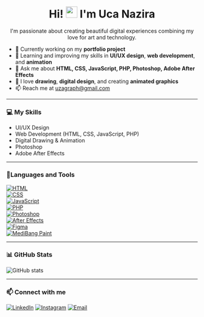 <h1 align="center">
  Hi! <img src="https://emojis.slackmojis.com/emojis/images/1588177020/8809/wave_hello.gif" width="30"/> I'm Uca Nazira
</h1>

<p align="center">
  I'm passionate about creating beautiful digital experiences combining my love for art and technology.
</p>

- 🔭 Currently working on my **portfolio project**
- 🌱 Learning and improving my skills in **UI/UX design**, **web development**, and **animation**
- 💬 Ask me about **HTML, CSS, JavaScript, PHP, Photoshop, Adobe After Effects**
- 🎨 I love **drawing**, **digital design**, and creating **animated graphics**
- 📫 Reach me at [uzagraph@gmail.com](mailto:uzagraph@gmail.com)

---

### 💻 My Skills

- UI/UX Design  
- Web Development (HTML, CSS, JavaScript, PHP)  
- Digital Drawing & Animation  
- Photoshop  
- Adobe After Effects  

---
### 🚀Languages and Tools
[![HTML](https://img.shields.io/badge/HTML-E34F26.svg?&style=flat&logo=html5&logoColor=white)](https://developer.mozilla.org/en-US/docs/Web/HTML)  
[![CSS](https://img.shields.io/badge/CSS-1572B6.svg?&style=flat&logo=css3&logoColor=white)](https://developer.mozilla.org/en-US/docs/Web/CSS)  
[![JavaScript](https://img.shields.io/badge/JavaScript-F7DF1E.svg?&style=flat&logo=javascript&logoColor=black)](https://developer.mozilla.org/en-US/docs/Web/JavaScript)  
[![PHP](https://img.shields.io/badge/PHP-777BB4.svg?&style=flat&logo=php&logoColor=white)](https://www.php.net/)  
[![Photoshop](https://img.shields.io/badge/Photoshop-31A8FF.svg?&style=flat&logo=adobe-photoshop&logoColor=white)](https://www.adobe.com/products/photoshop.html)  
[![After Effects](https://img.shields.io/badge/After_Effects-9999FF.svg?&style=flat&logo=adobe-after-effects&logoColor=white)](https://www.adobe.com/products/aftereffects.html)  
[![Figma](https://img.shields.io/badge/Figma-F24E1E.svg?&style=flat&logo=figma&logoColor=white)](https://figma.com/)  
[![MediBang Paint](https://img.shields.io/badge/MediBang_Paint-FF6F61?style=flat&logo=data:image/svg+xml;base64,PHN2ZyB3aWR0aD0iNjQiIGhlaWdodD0iNjQiIHhtbG5zPSJodHRwOi8vd3d3LnczLm9yZy8yMDAwL3N2ZyI+CiAgICA8Y2lyY2xlIGN4PSIzMiIgY3k9IjMyIiByPSIyOCIgZmlsbD0iI2ZmNmY2MSIvPgo8L3N2Zz4=)](https://medibangpaint.com/)


---
### 📊 GitHub Stats

![GitHub stats](https://github-readme-stats.vercel.app/api?username=ucanazira&show_icons=true&theme=jolly)

---

### 📫 Connect with me

[![LinkedIn](https://img.shields.io/badge/LinkedIn-0A66C2?style=for-the-badge&logo=linkedin&logoColor=white)](https://www.linkedin.com/in/uca-nazira/)
[![Instagram](https://img.shields.io/badge/Instagram-000000?style=for-the-badge&logo=instagram&logoColor=white)](https://www.instagram.com/ucanazira/)
[![Email](https://img.shields.io/badge/Email-D14836?style=for-the-badge&logo=gmail&logoColor=white)](mailto:uzagraph@gmail.com)


